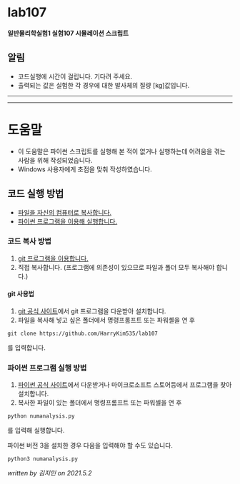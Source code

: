 # lab107
**일반물리학실험1 실험107 시뮬레이션 스크립트**
## 알림
- 코드실행에 시간이 걸립니다. 기다려 주세요.
- 출력되는 값은 실험한 각 경우에 대한 발사체의 질량 [kg]값입니다.

--------------------------
--------------------------

# 도움말
- 이 도움말은 파이썬 스크립트를 실행해 본 적이 없거나 실행하는데 어려움을 겪는 사람을 위해 작성되었습니다.
- Windows 사용자에게 초점을 맞춰 작성하였습니다.

## 코드 실행 방법
- [파일을 자신의 컴퓨터로 복사합니다.](#코드-복사-방법)
- [파이썬 프로그램을 이용해 실행합니다.](#파이썬-프로그램-실행-방법)

### 코드 복사 방법
1. [git 프로그램을 이용합니다.](#git-사용법)
1. 직접 복사합니다. (프로그램에 의존성이 있으므로 파일과 폴더 모두 복사해야 합니다.)

#### git 사용법
1. [git 공식 사이트](https://git-scm.com/downloads)에서 git 프로그램을 다운받아 설치합니다. 
1. 파일을 복사해 넣고 싶은 폴더에서 명령프롬프트 또는 파워셸을 연 후
  ```
  git clone https://github.com/HarryKim535/lab107
  ```
  를 입력합니다.

### 파이썬 프로그램 실행 방법
1. [파이썬 공식 사이트](https://www.python.org/downloads/)에서 다운받거나 마이크로소프트 스토어등에서 프로그램을 찾아 설치합니다. 
1. 복사한 파일이 있는 폴더에서 명령프롬프트 또는 파워셸을 연 후
  ```
  python numanalysis.py
  ```
  를 입력해 실행합니다.
  
  파이썬 버전 3을 설치한 경우 다음을 입력해야 할 수도 있습니다.
  ```
  python3 numanalysis.py
  ```
*written by 김지민*
*on 2021.5.2*

